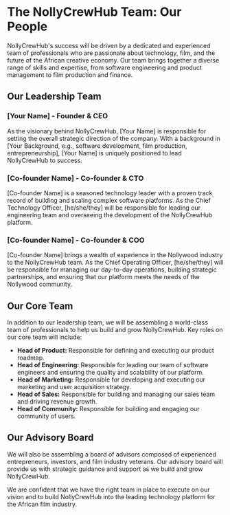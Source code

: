 # The NollyCrewHub Team: Our People

NollyCrewHub's success will be driven by a dedicated and experienced team of professionals who are passionate about technology, film, and the future of the African creative economy. Our team brings together a diverse range of skills and expertise, from software engineering and product management to film production and finance.

## Our Leadership Team

### [Your Name] - Founder & CEO

As the visionary behind NollyCrewHub, [Your Name] is responsible for setting the overall strategic direction of the company. With a background in [Your Background, e.g., software development, film production, entrepreneurship], [Your Name] is uniquely positioned to lead NollyCrewHub to success.

### [Co-founder Name] - Co-founder & CTO

[Co-founder Name] is a seasoned technology leader with a proven track record of building and scaling complex software platforms. As the Chief Technology Officer, [he/she/they] will be responsible for leading our engineering team and overseeing the development of the NollyCrewHub platform.

### [Co-founder Name] - Co-founder & COO

[Co-founder Name] brings a wealth of experience in the Nollywood industry to the NollyCrewHub team. As the Chief Operating Officer, [he/she/they] will be responsible for managing our day-to-day operations, building strategic partnerships, and ensuring that our platform meets the needs of the Nollywood community.

## Our Core Team

In addition to our leadership team, we will be assembling a world-class team of professionals to help us build and grow NollyCrewHub. Key roles on our core team will include:

*   **Head of Product:** Responsible for defining and executing our product roadmap.
*   **Head of Engineering:** Responsible for leading our team of software engineers and ensuring the quality and scalability of our platform.
*   **Head of Marketing:** Responsible for developing and executing our marketing and user acquisition strategy.
*   **Head of Sales:** Responsible for building and managing our sales team and driving revenue growth.
*   **Head of Community:** Responsible for building and engaging our community of users.

## Our Advisory Board

We will also be assembling a board of advisors composed of experienced entrepreneurs, investors, and film industry veterans. Our advisory board will provide us with strategic guidance and support as we build and grow NollyCrewHub.

We are confident that we have the right team in place to execute on our vision and to build NollyCrewHub into the leading technology platform for the African film industry.

